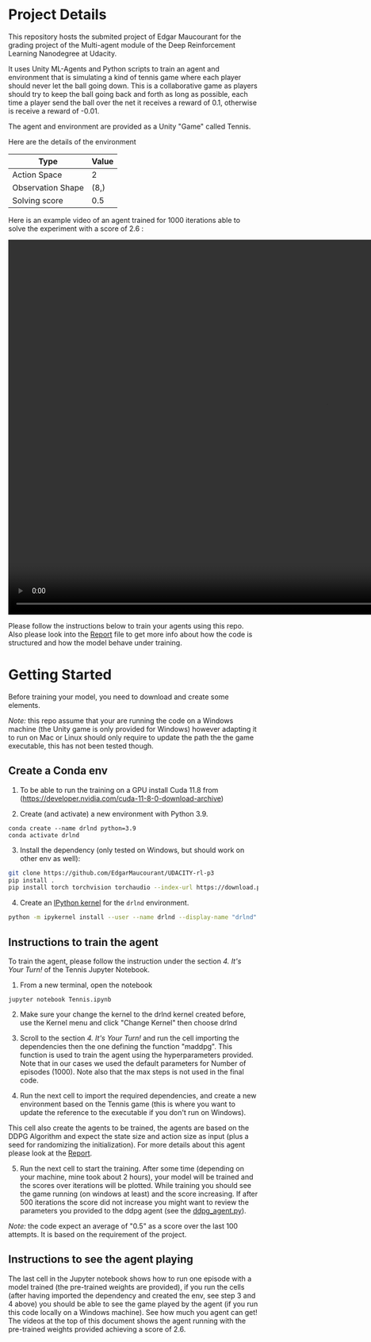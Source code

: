 # Project Details
This repository hosts the submited project of Edgar Maucourant for the grading project of the Multi-agent module of the Deep Reinforcement Learning Nanodegree at Udacity.

It uses Unity ML-Agents and Python scripts to train an agent and environment that is simulating a kind of tennis game where each player should never let the ball going down. This is a collaborative game as players should try to keep the ball going back and forth as long as possible, each time a player send the ball over the net it receives a reward of 0.1, otherwise is receive a reward of -0.01.

The agent and environment are provided as a Unity "Game" called Tennis.

Here are the details of the environment

| Type				| Value		|
|-------------------|-----------|
| Action Space      |  2        |
| Observation Shape |  (8,)     |
| Solving score     |  0.5      | 

Here is an example video of an agent trained for 1000 iterations able to solve the experiment with a score of 2.6 :

<video width="1282" height="756" controls>
  <source src="P3_Tennis.mp4" type="video/mp4">
</video>

Please follow the instructions below to train your agents using this repo. Also please look into the [Report](Report.md) file to get more info about how the code is structured and how the model behave under training.

# Getting Started

Before training your model, you need to download and create some elements.

*Note:*  this repo assume that your are running the code on a Windows machine (the Unity game is only provided for Windows) however adapting it to run on Mac or Linux should only require to update the path the the game executable, this has not been tested though.

## Create a Conda env
1. To be able to run the training on a GPU install Cuda 11.8 from (https://developer.nvidia.com/cuda-11-8-0-download-archive)

2. Create (and activate) a new environment with Python 3.9.

```On a terminal
conda create --name drlnd python=3.9 
conda activate drlnd
```
	
3. Install the dependency (only tested on Windows, but should work on other env as well):
```bash
git clone https://github.com/EdgarMaucourant/UDACITY-rl-p3
pip install .
pip install torch torchvision torchaudio --index-url https://download.pytorch.org/whl/cu118
```

4. Create an [IPython kernel](http://ipython.readthedocs.io/en/stable/install/kernel_install.html) for the `drlnd` environment. 
```bash
python -m ipykernel install --user --name drlnd --display-name "drlnd"
```

## Instructions to train the agent

To train the agent, please follow the instruction under the section *4. It's Your Turn!* of the Tennis Jupyter Notebook.

1. From a new terminal, open the notebook

```
jupyter notebook Tennis.ipynb
```

2. Make sure your change the kernel to the drlnd kernel created before, use the Kernel menu and click "Change Kernel" then choose drlnd

3. Scroll to the section *4. It's Your Turn!* and run the cell importing the dependencies then the one defining the function "maddpg". This function is used to train the agent using the hyperparameters provided. Note that in our cases we used the default parameters for Number of episodes (1000). Note also that the max steps is not used in the final code.

4. Run the next cell to import the required dependencies, and create a new environment based on the Tennis game (this is where you want to update the reference to the executable if you don't run on Windows). 

This cell also create the agents to be trained, the agents are based on the DDPG Algorithm and expect the state size and action size as input (plus a seed for randomizing the initialization). For more details about this agent please look at the [Report](Report.md).

5. Run the next cell to start the training. After some time (depending on your machine, mine took about 2 hours), your model will be trained and the scores over iterations will be plotted. While training you should see the game running (on windows at least) and the score increasing. 
If after 500 iterations the score did not increase you might want to review the parameters you provided to the ddpg agent (see the [ddpg_agent.py](ddpg_agent.py)).

*Note:* the code expect an average of "0.5" as a score over the last 100 attempts. It is based on the requirement of the project.

## Instructions to see the agent playing

The last cell in the Jupyter notebook shows how to run one episode with a model trained (the pre-trained weights are provided), if you run the cells (after having imported the dependency and created the env, see step 3 and 4 above) you should be able to see the game played by the agent (if you run this code locally on a Windows machine). See how much you agent can get! The videos at the top of this document shows the agent running with the pre-trained weights provided achieving a score of 2.6.
